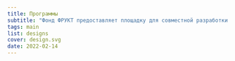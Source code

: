 ```yaml
---
title: Программы
subtitle: "Фонд ФРУКТ предоставляет площадку для совместной разработки и реализации открытых социо-культурных программ, соответствующим его ценностям и миссии."
tags: main
list: designs
cover: design.svg
date: 2022-02-14
---
```

